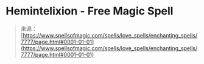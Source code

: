 <!--yml
category: 未分类
date: 2024-06-12 18:42:52
-->

# Hemintelixion - Free Magic Spell

> 来源：[https://www.spellsofmagic.com/spells/love_spells/enchanting_spells/7777/page.html#0001-01-01](https://www.spellsofmagic.com/spells/love_spells/enchanting_spells/7777/page.html#0001-01-01)